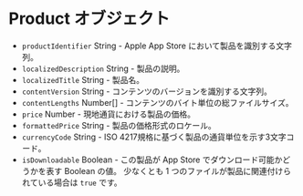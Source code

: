 # Product オブジェクト

* `productIdentifier` String - Apple App Store において製品を識別する文字列。
* `localizedDescription` String - 製品の説明。
* `localizedTitle` String - 製品名。
* `contentVersion` String - コンテンツのバージョンを識別する文字列。
* `contentLengths` Number[] - コンテンツのバイト単位の総ファイルサイズ。
* `price` Number - 現地通貨における製品の価格。
* `formattedPrice` String - 製品の価格形式のロケール。
* `currencyCode` String - ISO 4217規格に基づく製品の通貨単位を示す3文字コード。
* `isDownloadable` Boolean - この製品が App Store でダウンロード可能かどうかを表す Boolean の値。 少なくとも 1 つのファイルが製品に関連付けられている場合は `true` です。
